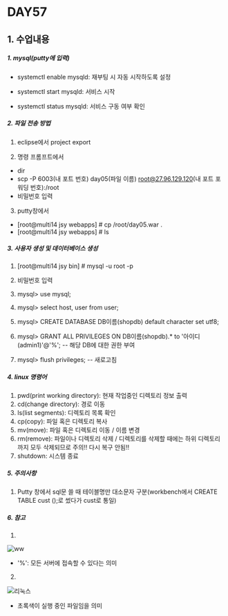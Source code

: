 # DAY57

## 1. 수업내용

##### 1. mysql(putty에 입력)

* systemctl enable mysqld: 재부팅 시 자동 시작하도록 설정

* systemctl start mysqld: 서비스 시작

* systemctl status mysqld: 서비스 구동 여부 확인

##### 2. 파일 전송 방법
1. eclipse에서 project export

2. 명령 프롬프트에서 
* dir
* scp -P 6003(내 포트 번호) day05(파일 이름) root@27.96.129.120(내 포트 포워딩 번호):/root
* 비밀번호 입력

3. putty창에서  
* [root@multi14 jsy webapps] # cp /root/day05.war .
* [root@multi14 jsy webapps] # ls

##### 3. 사용자 생성 및 데이터베이스 생성
1. [root@multi14 jsy bin] # mysql -u root -p

2. 비밀번호 입력

3. mysql> use mysql;

4. mysql> select host, user from user;

5. mysql> CREATE DATABASE DB이름(shopdb) default character set utf8;

6. mysql> GRANT ALL PRIVILEGES ON DB이름(shopdb).* to '아이디(admin1)'@'%';  -- 해당 DB에 대한 권한 부여

7. mysql> flush privileges;  -- 새로고침

##### 4. linux 명령어
1. pwd(print working directory): 현재 작업중인 디렉토리 정보 출력
2. cd(change directory): 경로 이동
3. ls(list segments): 디렉토리 목록 확인
4. cp(copy): 파일 혹은 디렉토리 복사
5. mv(move): 파일 혹은 디렉토리 이동 / 이름 변경
6. rm(remove): 파일이나 디렉토리 삭제 / 디렉토리를 삭제할 때에는 하위 디렉토리까지 모두 삭제되므로 주의!! 다시 복구 안됨!!
7. shutdown: 시스템 종료

##### 5. 주의사항
 1. Putty 창에서 sql문 쓸 때 테이블명만 대소문자 구분(workbench에서 CREATE TABLE cust ();로 썼다가 cust로 통일)

##### 6. 참고
1. 
![ww](https://user-images.githubusercontent.com/103159709/176360543-4a63529a-4963-463e-8a05-0f3f3308ce5c.png)

 * '%': 모든 서버에 접속할 수 있다는 의미

2.
![리눅스](https://user-images.githubusercontent.com/103159709/176360986-5bb97439-e0bc-49d2-8792-019db8e9a2b4.png)
 * 초록색이 실행 중인 파일임을 의미
